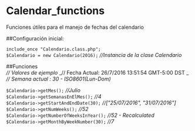 # Calendar_functions
Funciones útiles para el manejo de fechas del calendario

##Configuración inicial:  
   
`include_once "Calendario.class.php"; `  
`$Calendario = new Calendario(2016);` _//Instancia de la clase Calendario_  
    
##Funciones  
_// Valores de ejemplo_
_// Fecha Actual: 26/7/2016 13:51:54 GMT-5:00 DST _    
_// Semana actual : 30  - ISO8601(Lun-Dom)_  
  
`$Calendario->getMes();` _//Julio_  
`$Calendario->getSemanasEnElMes();` _//4_  
`$Calendario->getStartAndEndDate(30);` _//["25/07/2016", "31/07/2016"]_   
`$Calendario->getNumWeeks();` _//52_  
`$Calendario->getNumberOfWeeksInYear();` _//52 - Recalculated_  
`$Calendario->getMonthByWeekNumber(30);` _//7_  



